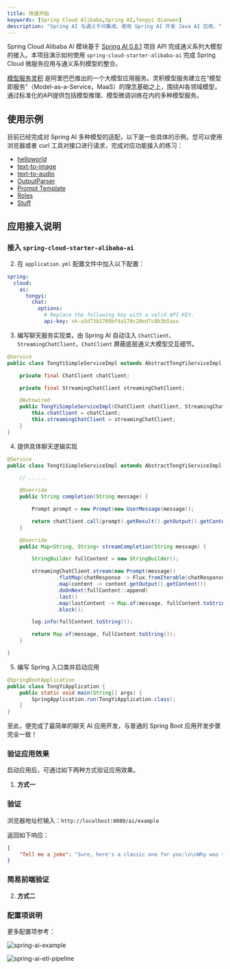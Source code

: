 ```yaml
---
title: 快速开始
keywords: [Spring Cloud Alibaba,Spring AI,Tongyi Qianwen]
description: "Spring AI 与通义千问集成，使用 Spring AI 开发 Java AI 应用。"
---
```


Spring Cloud Alibaba AI 模块基于 [Spring AI 0.8.1](https://docs.spring.io/spring-ai/reference/0.8-SNAPSHOT/index.html) 项目 API 完成通义系列大模型的接入。本项目演示如何使用 `spring-cloud-starter-alibaba-ai` 完成 Spring Cloud 微服务应用与通义系列模型的整合。

[模型服务灵积](https://help.aliyun.com/zh/dashscope/) 是阿里巴巴推出的一个大模型应用服务。灵积模型服务建立在“模型即服务”（Model-as-a-Service，MaaS）的理念基础之上，围绕AI各领域模型，通过标准化的API提供包括模型推理、模型微调训练在内的多种模型服务。

## 使用示例
目前已经完成对 Spring AI 多种模型的适配，以下是一些具体的示例，您可以使用浏览器或者 curl 工具对接口进行请求，完成对应功能接入的练习：
* [helloworld](https://github.com/alibaba/spring-cloud-alibaba/tree/2023.x/spring-cloud-alibaba-examples/spring-cloud-ai-example/src/main/java/com/alibaba/cloud/ai/example/tongyi/service/impl/helloworld)
* [text-to-image](https://github.com/alibaba/spring-cloud-alibaba/tree/2023.x/spring-cloud-alibaba-examples/spring-cloud-ai-example/src/main/java/com/alibaba/cloud/ai/example/tongyi/service/impl/images)
* [text-to-audio](https://github.com/alibaba/spring-cloud-alibaba/tree/2023.x/spring-cloud-alibaba-examples/spring-cloud-ai-example/src/main/java/com/alibaba/cloud/ai/example/tongyi/service/impl/audio)
* [OutputParser](https://github.com/alibaba/spring-cloud-alibaba/tree/2023.x/spring-cloud-alibaba-examples/spring-cloud-ai-example/src/main/java/com/alibaba/cloud/ai/example/tongyi/service/impl/output)
* [Prompt Template](https://github.com/alibaba/spring-cloud-alibaba/tree/2023.x/spring-cloud-alibaba-examples/spring-cloud-ai-example/src/main/java/com/alibaba/cloud/ai/example/tongyi/service/impl/prompttemplate)
* [Roles](https://github.com/alibaba/spring-cloud-alibaba/tree/2023.x/spring-cloud-alibaba-examples/spring-cloud-ai-example/src/main/java/com/alibaba/cloud/ai/example/tongyi/service/impl/roles)
* [Stuff](https://github.com/alibaba/spring-cloud-alibaba/tree/2023.x/spring-cloud-alibaba-examples/spring-cloud-ai-example/src/main/java/com/alibaba/cloud/ai/example/tongyi/service/impl/stuff)

## 应用接入说明

### 接入 `spring-cloud-starter-alibaba-ai`


2.  在 `application.yml` 配置文件中加入以下配置：
```yaml
spring:
  cloud:
    ai:
      tongyi:
        chat:
          options:
            # Replace the following key with a valid API-KEY.
            api-key: sk-a3d73b1709bf4a178c28ed7c8b3b5axx
```


3.  编写聊天服务实现类，由 Spring AI 自动注入 `ChatClient`、`StreamingChatClient`，`ChatClient` 屏蔽底层通义大模型交互细节。
```java
@Service
public class TongYiSimpleServiceImpl extends AbstractTongYiServiceImpl {

	private final ChatClient chatClient;

	private final StreamingChatClient streamingChatClient;

	@Autowired
	public TongYiSimpleServiceImpl(ChatClient chatClient, StreamingChatClient streamingChatClient) {
		this.chatClient = chatClient;
		this.streamingChatClient = streamingChatClient;
	}
}
```

4. 提供具体聊天逻辑实现
```java
@Service
public class TongYiSimpleServiceImpl extends AbstractTongYiServiceImpl {

	// ......

	@Override
	public String completion(String message) {

		Prompt prompt = new Prompt(new UserMessage(message));

		return chatClient.call(prompt).getResult().getOutput().getContent();
	}

	@Override
	public Map<String, String> streamCompletion(String message) {

		StringBuilder fullContent = new StringBuilder();

		streamingChatClient.stream(new Prompt(message))
				.flatMap(chatResponse -> Flux.fromIterable(chatResponse.getResults()))
				.map(content -> content.getOutput().getContent())
				.doOnNext(fullContent::append)
				.last()
				.map(lastContent -> Map.of(message, fullContent.toString()))
				.block();

		log.info(fullContent.toString());

		return Map.of(message, fullContent.toString());
	}

}
```

5. 编写 Spring 入口类并启动应用
```java
@SpringBootApplication
public class TongYiApplication {
	public static void main(String[] args) {
		SpringApplication.run(TongYiApplication.class);
	}
}
```

至此，便完成了最简单的聊天 AI 应用开发，与普通的 Spring Boot 应用开发步骤完全一致！
### 验证应用效果
启动应用后，可通过如下两种方式验证应用效果。

1. **方式一**

### 验证

浏览器地址栏输入：`http://localhost:8080/ai/example`

返回如下响应：
```json
{
    "Tell me a joke": "Sure, here's a classic one for you:\n\nWhy was the math book sad?\n\nBecause it had too many problems.\n\nI hope that made you smile! If you're looking for more, just let me know."
}
```

### 简易前端验证

2. **方式二**

### 配置项说明

更多配置项参考：

![spring-ai-example](/img/user/ai/sca-ai-example-front.gif)


![spring-ai-etl-pipeline](/img/user/ai/etl-pipeline.png)

